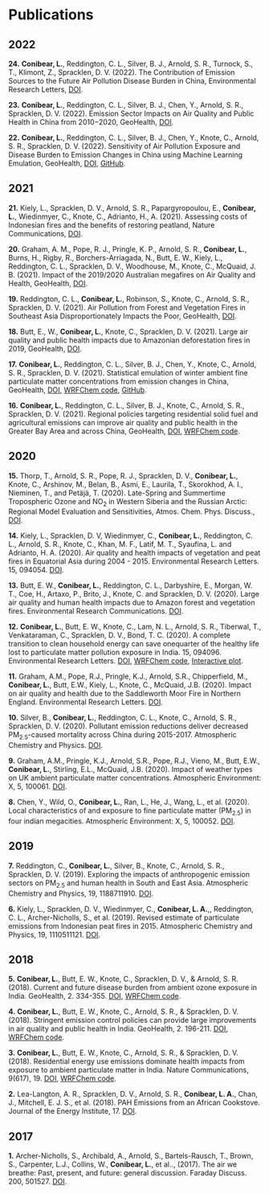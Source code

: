 # Publications

## 2022

**24\.** **Conibear, L.**, Reddington, C. L., Silver, B. J., Arnold, S. R., Turnock, S., T., Klimont, Z., Spracklen, D. V. (2022). The Contribution of Emission Sources to the Future Air Pollution Disease Burden in China, Environmental Research Letters, [DOI](https://doi.org/10.1088/1748-9326/ac6f6f).  

**23\.** **Conibear, L.**, Reddington, C. L., Silver, B. J., Chen, Y., Arnold, S. R., Spracklen, D. V. (2022). Emission Sector Impacts on Air Quality and Public Health in China from 2010−2020, GeoHealth, [DOI](https://doi.org/10.1029/2021GH000567).  

**22\.** **Conibear, L.**, Reddington, C. L., Silver, B. J., Chen, Y., Knote, C., Arnold, S. R., Spracklen, D. V. (2022). Sensitivity of Air Pollution Exposure and Disease Burden to Emission Changes in China using Machine Learning Emulation, GeoHealth, [DOI](https://doi.org/10.1029/2021GH000570), [GitHub](https://github.com/lukeconibear/emulator_annual).  

## 2021

**21\.** Kiely, L., Spracklen, D. V., Arnold, S. R., Papargyropoulou, E., **Conibear, L.**, Wiedinmyer, C., Knote, C., Adrianto, H., A. (2021). Assessing costs of Indonesian fires and the benefits of restoring peatland, Nature Communications, [DOI](https://doi.org/10.1038/s41467-021-27353-x).  

**20\.** Graham, A. M., Pope, R. J., Pringle, K. P., Arnold, S. R., **Conibear, L.**, Burns, H., Rigby, R., Borchers-Arriagada, N., Butt, E. W., Kiely, L., Reddington, C. L., Spracklen, D. V., Woodhouse, M., Knote, C., McQuaid, J. B. (2021). Impact of the 2019/2020 Australian megafires on Air Quality and Health, GeoHealth, [DOI](https://doi.org/10.1029/2021GH000454).  

**19\.** Reddington, C. L., **Conibear, L.**, Robinson, S., Knote, C., Arnold, S. R., Spracklen, D. V. (2021). Air Pollution from Forest and Vegetation Fires in Southeast Asia Disproportionately Impacts the Poor, GeoHealth, [DOI](https://doi.org/10.1029/2021GH000418).  

**18\.** Butt, E., W., **Conibear, L.**, Knote, C., Spracklen, D. V. (2021). Large air quality and public health impacts due to Amazonian deforestation fires in 2019, GeoHealth, [DOI](https://doi.org/10.1029/2021GH000429).  

**17\.** **Conibear, L.**, Reddington, C. L., Silver, B. J., Chen, Y., Knote, C., Arnold, S. R., Spracklen, D. V. (2021). Statistical emulation of winter ambient fine particulate matter concentrations from emission changes in China, GeoHealth, [DOI](https://doi.org/10.1029/2021GH000391), [WRFChem code](https://github.com/lukeconibear/papers_wrfotron/tree/master/WRFotron2.0_Conibear_2021_Geohealth_emulator), [GitHub](https://github.com/lukeconibear/emulator).  

**16\.** **Conibear, L.**, Reddington, C. L., Silver, B. J., Knote, C., Arnold, S. R., Spracklen, D. V. (2021). Regional policies targeting residential solid fuel and agricultural emissions can improve air quality and public health in the Greater Bay Area and across China, GeoHealth, [DOI](https://doi.org/10.1029/2020GH000341), [WRFChem code](https://github.com/lukeconibear/papers_wrfotron/tree/master/WRFotron2.0_Conibear_2021_Geohealth_policies).  

## 2020

**15\.** Thorp, T., Arnold, S. R., Pope, R. J., Spracklen, D. V., **Conibear, L.**, Knote, C., Arshinov, M., Belan, B., Asmi, E., Laurila, T., Skorokhod, A. I., Nieminen, T., and Petäjä, T. (2020). Late-Spring and Summertime Tropospheric Ozone and NO<sub>2</sub> in Western Siberia and the Russian Arctic: Regional Model Evaluation and Sensitivities, Atmos. Chem. Phys. Discuss., [DOI](https://doi.org/10.5194/acp-2020-426).  

**14\.** Kiely, L., Spracklen, D. V, Wiedinmyer, C., **Conibear, L.**, Reddington, C. L., Arnold, S. R., Knote, C., Khan, M. F., Latif, M. T., Syaufina, L. and Adrianto, H. A. (2020). Air quality and health impacts of vegetation and peat fires in Equatorial Asia during 2004 - 2015. Environmental Research Letters. 15, 094054. [DOI](https://doi.org/10.1088/1748-9326/ab9a6c).  

**13\.** Butt, E. W., **Conibear, L.**, Reddington, C. L., Darbyshire, E., Morgan, W. T., Coe, H., Artaxo, P., Brito, J., Knote, C. and Spracklen, D. V. (2020). Large air quality and human health impacts due to Amazon forest and vegetation fires. Environmental Research Communications. [DOI](https://doi.org/10.1088/2515-7620/abb0db).  

**12\.** **Conibear, L.**, Butt, E. W., Knote, C., Lam, N. L., Arnold, S. R., Tiberwal, T., Venkataraman, C., Spracklen, D. V., Bond, T. C. (2020). A complete transition to clean household energy can save onequarter of the healthy life lost to particulate matter pollution exposure in India. 15, 094096. Environmental Research Letters. [DOI](https://doi.org/10.1088/1748-9326/ab8e8a), [WRFChem code](https://github.com/lukeconibear/papers_wrfotron/tree/master/WRFotron2.0_Conibear_2020_EnvironmentalResearchLetters), [Interactive plot](https://www.lukeconibear.com/plot_india_solid_fuel.html).  

**11\.** Graham, A.M., Pope, R.J., Pringle, K.J., Arnold, S.R., Chipperfield, M., **Conibear, L.**, Butt, E.W., Kiely, L., Knote, C., McQuaid, J.B. (2020). Impact on air quality and health due to the Saddleworth Moor Fire in Northern England. Environmental Research Letters. [DOI](https://doi.org/10.1088/1748-9326/ab8496).  

**10\.** Silver, B., **Conibear, L.**, Reddington, C. L., Knote, C., Arnold, S. R., Spracklen, D. V. (2020). Pollutant emission reductions deliver decreased PM<sub>2.5</sub>-caused mortality across China during 2015-2017. Atmospheric Chemistry and Physics. [DOI](https://doi.org/10.5194/acp-2019-1141).  

**9\.** Graham, A.M., Pringle, K.J., Arnold, S.R., Pope, R.J., Vieno, M., Butt, E.W., **Conibear, L.**, Stirling, E.L., McQuaid, J.B. (2020). Impact of weather types on UK ambient particulate matter concentrations. Atmospheric Environment: X, 5, 100061. [DOI](https://doi.org/10.1016/j.aeaoa.2019.100061).  

**8\.** Chen, Y., Wild, O., **Conibear, L.**, Ran, L., He, J., Wang, L., et al. (2020). Local characteristics of and exposure to fine particulate matter (PM<sub>2.5</sub>) in four indian megacities. Atmospheric Environment: X, 5, 100052. [DOI](https://doi.org/10.1016/j.aeaoa.2019.100052).  

## 2019

**7\.** Reddington, C., **Conibear, L.**, Silver, B., Knote, C., Arnold, S. R., Spracklen, D. V. (2019). Exploring the impacts of anthropogenic emission sectors on PM<sub>2.5</sub> and human health in South and East Asia. Atmospheric Chemistry and Physics, 19, 1188711910. [DOI](https://doi.org/10.5194/acp-19-11887-2019).  

**6\.** Kiely, L., Spracklen, D. V., Wiedinmyer, C., **Conibear, L. A.**,, Reddington, C. L., Archer-Nicholls, S., et al. (2019). Revised estimate of particulate emissions from Indonesian peat fires in 2015. Atmospheric Chemistry and Physics, 19, 1110511121. [DOI](https://doi.org/10.5194/acp-19-11105-2019).  

## 2018

**5\.** **Conibear, L.**, Butt, E. W., Knote, C., Spracklen, D. V., & Arnold, S. R. (2018). Current and future disease burden from ambient ozone exposure in India. GeoHealth, 2. 334-355. [DOI](https://doi.org/10.1029/2018GH000168), [WRFChem code](https://github.com/lukeconibear/papers_wrfotron/tree/master/WRFotron0.0_Conibear_2018_Geohealth).  

**4\.** **Conibear, L.**, Butt, E. W., Knote, C., Arnold, S. R., & Spracklen, D. V. (2018). Stringent emission control policies can provide large improvements in air quality and public health in India. GeoHealth, 2. 196-211. [DOI](https://doi.org/10.1029/2018GH000139), [WRFChem code](https://github.com/lukeconibear/papers_wrfotron/tree/master/WRFotron0.0_Conibear_2018_Geohealth).  

**3\.** **Conibear, L.**, Butt, E. W., Knote, C., Arnold, S. R., & Spracklen, D. V. (2018). Residential energy use emissions dominate health impacts from exposure to ambient particulate matter in India. Nature Communications, 9(617), 19. [DOI](https://doi.org/10.1038/s41467-018-02986-7), [WRFChem code](https://github.com/lukeconibear/papers_wrfotron/tree/master/WRFotron0.0_Conibear_2018_NatureCommunications).  

**2\.** Lea-Langton, A. R., Spracklen, D. V., Arnold, S. R., **Conibear, L. A.**, Chan, J., Mitchell, E. J. S., et al. (2018). PAH Emissions from an African Cookstove. Journal of the Energy Institute, 17. [DOI](https://doi.org/10.1016/j.joei.2018.03.014).  

## 2017

**1\.** Archer-Nicholls, S., Archibald, A., Arnold, S., Bartels-Rausch, T., Brown, S., Carpenter, L.J., Collins, W., **Conibear, L.**, et al.., (2017). The air we breathe: Past, present, and future: general discussion. Faraday Discuss. 200, 501527. [DOI](https://doi.org/10.1039/C7FD90040F).  

